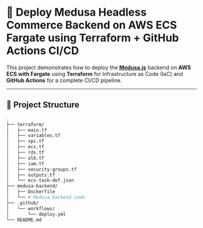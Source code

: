 # 🚀 Deploy Medusa Headless Commerce Backend on AWS ECS Fargate using Terraform + GitHub Actions CI/CD

This project demonstrates how to deploy the **[Medusa.js](https://docs.medusajs.com/deployments/server/general-guide/)** backend on **AWS ECS with Fargate** using **Terraform** for Infrastructure as Code (IaC) and **GitHub Actions** for a complete CI/CD pipeline.

---

## 📁 Project Structure

```bash
.
├── terraform/
│   ├── main.tf
│   ├── variables.tf
│   ├── vpc.tf
│   ├── ecs.tf
│   ├── rds.tf
│   ├── alb.tf
│   ├── iam.tf
│   ├── security-groups.tf
│   ├── outputs.tf
│   └── ecs-task-def.json
├── medusa-backend/
│   ├── Dockerfile
│   └── # Medusa backend code
├── .github/
│   └── workflows/
│       └── deploy.yml
└── README.md
```
